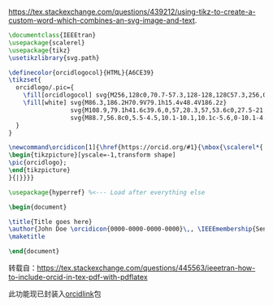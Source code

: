https://tex.stackexchange.com/questions/439212/using-tikz-to-create-a-custom-word-which-combines-an-svg-image-and-text.

```latex
\documentclass{IEEEtran}
\usepackage{scalerel}
\usepackage{tikz}
\usetikzlibrary{svg.path}

\definecolor{orcidlogocol}{HTML}{A6CE39}
\tikzset{
  orcidlogo/.pic={
    \fill[orcidlogocol] svg{M256,128c0,70.7-57.3,128-128,128C57.3,256,0,198.7,0,128C0,57.3,57.3,0,128,0C198.7,0,256,57.3,256,128z};
    \fill[white] svg{M86.3,186.2H70.9V79.1h15.4v48.4V186.2z}
                 svg{M108.9,79.1h41.6c39.6,0,57,28.3,57,53.6c0,27.5-21.5,53.6-56.8,53.6h-41.8V79.1z M124.3,172.4h24.5c34.9,0,42.9-26.5,42.9-39.7c0-21.5-13.7-39.7-43.7-39.7h-23.7V172.4z}
                 svg{M88.7,56.8c0,5.5-4.5,10.1-10.1,10.1c-5.6,0-10.1-4.6-10.1-10.1c0-5.6,4.5-10.1,10.1-10.1C84.2,46.7,88.7,51.3,88.7,56.8z};
  }
}

\newcommand\orcidicon[1]{\href{https://orcid.org/#1}{\mbox{\scalerel*{
\begin{tikzpicture}[yscale=-1,transform shape]
\pic{orcidlogo};
\end{tikzpicture}
}{|}}}}

\usepackage{hyperref} %<--- Load after everything else

\begin{document}

\title{Title goes here}
\author{John Doe \orcidicon{0000-0000-0000-0000}\,, \IEEEmembership{Senior Member, IEEE}}
\maketitle

\end{document}
```

转载自：https://tex.stackexchange.com/questions/445563/ieeetran-how-to-include-orcid-in-tex-pdf-with-pdflatex

此功能现已封装入[orcidlink](http://ctan.org/pkg/orcidlink)包
